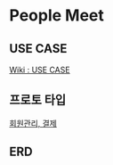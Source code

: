 # People Meet

## USE CASE

[Wiki : USE CASE](https://github.com/f-lab-edu/people-meet/wiki/Use-case)

## 프로토 타입

[회원관리, 결제](https://ovenapp.io/view/xRxhiGiXSm6SnBBHAds90Rob1gMsq1Ab/)

## ERD
